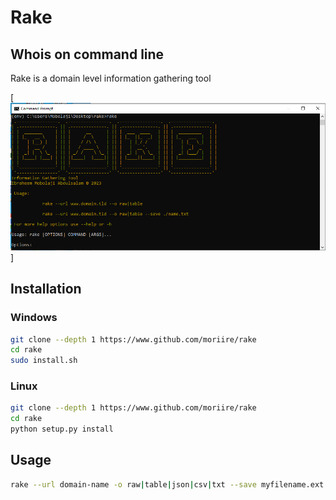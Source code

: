 # Rake
## Whois on command line
Rake is a domain level information gathering tool

[![N|Solid](./assets/rake_windows.PNG)]

## Installation
### Windows
```sh
git clone --depth 1 https://www.github.com/moriire/rake
cd rake
sudo install.sh
```
### Linux
```sh
git clone --depth 1 https://www.github.com/moriire/rake
cd rake
python setup.py install
```
## Usage
```sh
rake --url domain-name -o raw|table|json|csv|txt --save myfilename.ext
```